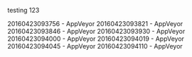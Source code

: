 testing 123

20160423093756 - AppVeyor
20160423093821 - AppVeyor
20160423093846 - AppVeyor
20160423093930 - AppVeyor
20160423094000 - AppVeyor
20160423094019 - AppVeyor
20160423094045 - AppVeyor
20160423094110 - AppVeyor